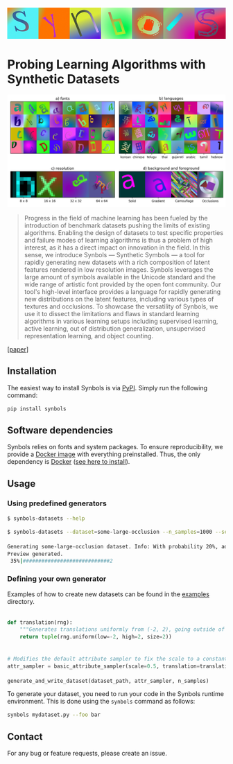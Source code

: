 ![#Synbols](https://github.com/ElementAI/synbols/raw/master/title.png)
# Probing Learning Algorithms with Synthetic Datasets

![Synbols](https://github.com/ElementAI/synbols/raw/master/cover.png)

> Progress in the field of machine learning has been fueled by the introduction of benchmark datasets pushing the limits of existing algorithms.  Enabling the design of datasets to test specific properties and failure modes of learning algorithms is thus a problem of high interest, as it has a direct impact on innovation in the field. In this sense, we introduce Synbols — Synthetic Symbols — a tool for rapidly generating new datasets with a rich composition of latent features rendered in low resolution images. Synbols leverages the large amount of symbols available in the Unicode standard and the wide range of artistic font provided by the open font community. Our tool's high-level interface provides a language for rapidly generating new distributions on the latent features, including various types of textures and occlusions. To showcase the versatility of Synbols, we use it to dissect the limitations and flaws in standard learning algorithms in various learning setups including supervised learning, active learning, out of distribution generalization, unsupervised representation learning, and object counting.

[[paper]](https://github.com/ElementAI/synbols/raw/master/docs/synbols_paper.pdf)

## Installation

The easiest way to install Synbols is via [PyPI](https://pypi.org/project/synbols/). Simply run the following command:

```bash
pip install synbols
```


## Software dependencies

Synbols relies on fonts and system packages. To ensure reproducibility, we provide a [Docker image](https://hub.docker.com/r/aldro61/synbols/tags) with everything
preinstalled. Thus, the only dependency is [Docker](https://docs.docker.com/get-docker/) ([see here to install](https://docs.docker.com/get-docker/)).

## Usage

### Using predefined generators

```bash
$ synbols-datasets --help
```

```bash
$ synbols-datasets --dataset=some-large-occlusion --n_samples=1000 --seed=42

Generating some-large-occlusion dataset. Info: With probability 20%, add a large occlusion over the existing symbol.
Preview generated.
 35%|############################2                                                   | 353/1000 [00:05<00:10, 63.38it/s]
```
### Defining your own generator


Examples of how to create new datasets can be found in the [examples](examples) directory.

```python

def translation(rng):
    """Generates translations uniformly from (-2, 2), going outside of the box."""
    return tuple(rng.uniform(low=-2, high=2, size=2))


# Modifies the default attribute sampler to fix the scale to a constant and the (x,y) translation to a new distribution
attr_sampler = basic_attribute_sampler(scale=0.5, translation=translation)

generate_and_write_dataset(dataset_path, attr_sampler, n_samples)

```

To generate your dataset, you need to run your code in the Synbols runtime environment. This is done using the `synbols` command as follows:

```bash
synbols mydataset.py --foo bar
```


## Contact

For any bug or feature requests, please create an issue.
